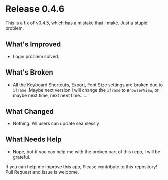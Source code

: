 # Release 0.4.6

This is a fix of v0.4.5, which has a mistake that I make. Just a stupid problem.

## What's Improved

- Login problem solved.

## What's Broken

- All the Keyboard Shortcuts, Export, Font Size settings are broken due to `iframe`. Maybe next version I will change the `iframe` to `BrowserView`, or maybe next time, next next time......

## What Changed

- Nothing. All users can update seamlessly

## What Needs Help

- Nope, but if you can help me with the broken part of this repo, I will be grateful.

If you can help me improve this app, Please contribute to this repository! Pull Request and Issue is welcome.
